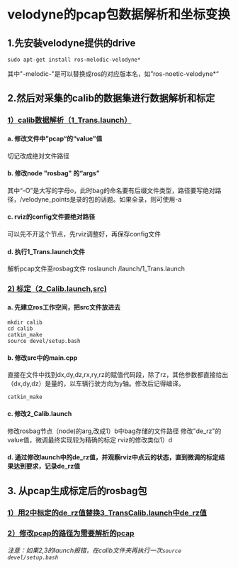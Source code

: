 # velodyne的pcap包数据解析和坐标变换
## 1.先安装velodyne提供的drive
    sudo apt-get install ros-melodic-velodyne*
其中"-melodic-"是可以替换成ros的对应版本名，如”ros-noetic-velodyne*“
## 2.然后对采集的calib的数据集进行数据解析和标定
### <u>1）calib数据解析（1_Trans.launch）</u>
#### a.  修改文件中”pcap“的“value”值
切记改成绝对文件路径
#### b.  修改node "rosbag" 的“args”
其中“-O”是大写的字母o，此时bag的命名要有后缀文件类型，路径要写绝对路径，/velodyne_points是录的包的话题。如果全录，则可使用-a
#### c.  rviz的config文件要绝对路径
可以先不开这个节点，先rviz调整好，再保存config文件
#### d.  执行1_Trans.launch文件
解析pcap文件至rosbag文件
    roslaunch /launch/1_Trans.launch
### <u>2)  标定（2_Calib.launch,src)</u>
#### a.  先建立ros工作空间，把src文件放进去
    mkdir calib
    cd calib
    catkin_make
    source devel/setup.bash
#### b.  修改src中的main.cpp
直接在文件中找到dx,dy,dz,rx,ry,rz的赋值代码段，除了rz，其他参数都直接给出（dx,dy,dz）是量的，以车辆行驶方向为y轴。修改后记得编译。

    catkin_make
#### c.  修改2_Calib.launch
修改rosbag节点（node)的arg,改成1）b中bag存储的文件路径
修改"de_rz"的value值，微调最终实现较为精确的标定
rviz的修改类似1）d
#### d.  通过修改launch中的de_rz值，并观察rviz中点云的状态，直到微调的标定结果达到要求，记录de_rz值
## 3. 从pcap生成标定后的rosbag包
### <u>1）用2中标定的de_rz值替换3_TransCalib.launch中de_rz值</u>
### <u>2）修改pcap的路径为需要解析的pcap</u>

*注意：如果2,3的launch报错，在calib文件夹再执行一次`source devel/setup.bash`*
